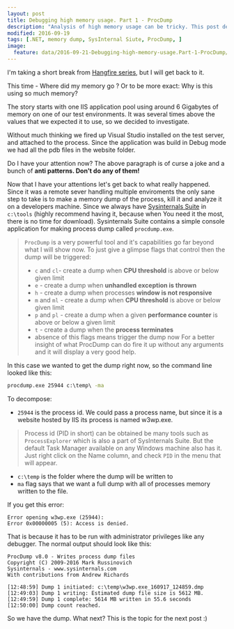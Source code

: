 ```yaml
---
layout: post
title: Debugging high memory usage. Part 1 - ProcDump 
description: "Analysis of high memory usage can be tricky. This post describes the first steps needed in most cases - how to create a memory dump of the process."
modified: 2016-09-19
tags: [.NET, memory dump, SysInternal Siute, ProcDump, ]
image:
  feature: data/2016-09-21-Debugging-high-memory-usage.Part-1-ProcDump/logo.png
---
```


I'm taking a short break from [Hangfire series](/Don't-do-it/), but I will get back to it.

This time - Where did my memory go ? Or to be more exact: Why is this using so much memory?

The story starts with one IIS application pool using around 6 Gigabytes of memory on one of our test environments. It was several times above the values that we expected it to use, so we decided to investigate.

Without much thinking we fired up Visual Studio installed on the test server, and attached to the process. Since the application was build in Debug mode we had all the pdb files in the website folder. 

Do I have your attention now? The above paragraph is of curse a joke and a bunch of **anti patterns. Don't do any of them!**

<!--MORE-->
Now that I have your attentions let's get back to what really happened. Since it was a remote sever handling multiple enviroments the only sane step to take is to make a memory dump of the process, kill it and analyze it on a developers machine. Since we always have [Sysinternals Suite](https://technet.microsoft.com/en-us/sysinternals/bb842062.aspx?f=255&MSPPError=-2147217396) in `c:\tools` (highly recommend having it, because when You need it the most, there is no time for download). Sysinternals Suite contains a simple console application for making process dump called `procdump.exe`. 

> `ProcDump` is a very powerful tool and it's capabilities go far beyond what I will show now. To just give a glimpse flags that control then the dump will be triggered:
>
> - `c` and `cl`- create a dump when **CPU threshold** is above or below given limit
> - `e` -  create a dump when **unhandled exception is thrown**
> - `h` - create a dump when processes **window is not responsive**
> - `m` and `ml` -  create a dump when **CPU threshold** is above or below given limit
> - `p` and `pl` - create a dump when a given **performance counter** is above or below a given limit
> - `t` - create a dump when the **process terminates**
> - absence of this flags means trigger the dump now
> For a better insight of what ProcDump can do fire it up without any arguments and it will display a very good help.

In this case we wanted to get the dump right now, so the command line looked like this:

```cmd
procdump.exe 25944 c:\temp\ -ma
```  

To decompose:

- `25944` is the process id. We could pass a process name, but since it is a website hosted by IIS its process is named w3wp.exe.

> Process id (PID in short) can be obtained be many tools such as `ProcessExplorer` which is also a part of SysInternals Suite. But the default Task Manager available on any Windows machine also has it. 
> Just right click on the Name column, and check `PID` in the menu that will appear.

- `c:\temp` is the folder where the dump will be written to 
- `ma` flag says that we want a full dump with all of processes memory written to the file.

If you get this error:

``` shell
Error opening w3wp.exe (25944):
Error 0x00000005 (5): Access is denied.
```

That is because it has to be run with administrator privileges like any debugger. The normal output should look like this:

``` shell
ProcDump v8.0 - Writes process dump files
Copyright (C) 2009-2016 Mark Russinovich
Sysinternals - www.sysinternals.com
With contributions from Andrew Richards

[12:48:59] Dump 1 initiated: c:\temp\w3wp.exe_160917_124859.dmp
[12:49:03] Dump 1 writing: Estimated dump file size is 5612 MB.
[12:49:59] Dump 1 complete: 5614 MB written in 55.6 seconds
[12:50:00] Dump count reached.
```
  
So we have the dump. What next? This is the topic for the next post :)